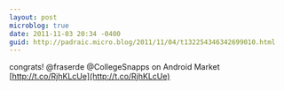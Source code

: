 ```yaml
---
layout: post
microblog: true
date: 2011-11-03 20:34 -0400
guid: http://padraic.micro.blog/2011/11/04/t132254346342699010.html
---
```

congrats! @fraserde @CollegeSnapps on Android Market [http://t.co/RjhKLcUe](http://t.co/RjhKLcUe)

